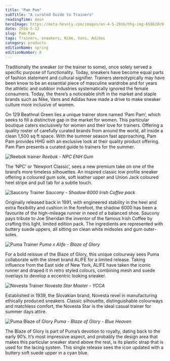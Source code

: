 ```yaml
---
title: "Pam Pam"
subTitle: "A curated Guide to Trainers"
readingTime: 4min
heroImage: https://meta.hevnly.com/images/on-4-5-2016/hhg-img-658620c0-4614-45ce-9026-47b9846d0d92.png
date: 2016-5-12
slug: Pam-Pam
tags: Trainers, sneakers, Nike, Vans, Adidas
category: products
editionName: spring
editionNumber: 8
---
```


Traditionally the sneaker (or the trainer to some), once solely served a specific purpose of functionality. Today, sneakers have become equal parts of fashion statement and cultural signifier. Trainers stereotypically may have been know to be an essential piece of masculine wardrobe and for years the athletic and outdoor industries systematically ignored the female consumers. Today, the there’s a noticeable shift in the market and staple brands such as Nike, Vans and Adidas have made a drive to make sneaker culture more inclusive of women.

On 129 Beathnal Green lies a unique trainer store named ‘Pam Pam’, which seeks to fill a distinctive gap in the market for women. This particular boutique caters exclusively for women and their love for trainers. Offering a quality roster of carefully curated brands from around the world, all inside a clean 1,500 sq ft space. With the summer season fast approaching, Pam Pam provides HHG with an exclusive look at their quality product offering. Pam Pam presents a curated guide to trainers for the summer.

![Reebok trainer](https://meta.hevnly.com/images/on-4-5-2016/hhg-img-7ebb2f4b-06dc-4ed5-a35c-b072a754ae37.png)
*Reebok - NPC ENH Gum*

The ‘NPC’ or ‘Newport Classic’, sees a new premium take on one of the brand’s more timeless silhouettes. An inspired classic low profile sneaker offering a coloured gum sole, soft leather upper and Union Jack coloured heel stripe and pull tab for a subtle touch.

![Saucony Trainer](https://meta.hevnly.com/images/on-4-5-2016/hhg-img-11ad663c-4a9b-48b6-b266-cf39aec0d3d6.png)
*Saucony - Shadow 6000 Irish Coffee pack*

Originally released back in 1991, with engineered stability in the heel and extra flexibility and cushion in the forefoot, the shadow 6000 has been a favourite of the high-mileage runner in need of a balanced shoe. Saucony pays tribute to Joe Sheridan the inventor of the famous Irish Coffee by crafting this light, limited edition pack. The ingredients are represented with buttery suede uppers, all sitting on clean white midsoles and gum outer-soles.

![Puma Trainer](https://meta.hevnly.com/images/on-4-5-2016/hhg-img-9ca988dc-7cb7-4e0f-98a9-9ed2ba3aabf2.png)
*Puma x Alife - Blaze of Glory*

For a bold reissue of the Blaze of Glory, this unique colourway sees Puma collaborate with the street brand ALIFE for a limited release. Taking influence from the East side of New York, ALIFE have taken the iconic runner and draped it in retro styled colours, combining mesh and suede overlays to develop a eccentric looking sneaker.

![Novesta Trainer](https://meta.hevnly.com/images/on-4-5-2016/hhg-img-05a44f77-3bd4-4890-a50c-817599274547.png)
*Novesta Star Master - YCCA*

Established in 1939, the Slovakian brand, Novesta revel in manufacturing ethically produced sneakers. Classic silhouette, distinguishable colourways and matchless comfort, the Novesta Star is the ideal casual trainer for summer days attire.

![Puma Blaze of Glory](https://meta.hevnly.com/images/on-4-5-2016/hhg-img-e2d239e1-1237-4570-9f6a-a2a636a1ed7f.png)
*Puma - Blaze of Glory - Blue Heaven*

The Blaze of Glory is part of Puma’s devotion to royalty, dating back to the early 90’s. It’s most impressive aspect, and probably the design area that makes this particular sneaker stand above the rest, is its plastic strap that is used for the lacing system. This single release sees the icon updated with a buttery soft suede upper in a cyan blue.
